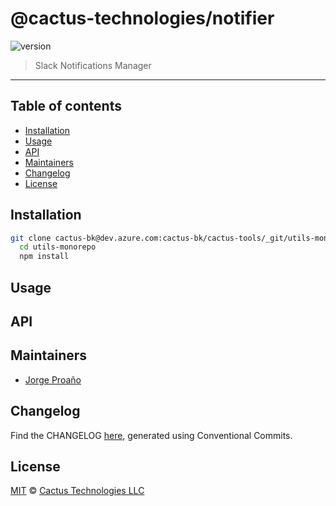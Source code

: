 # @cactus-technologies/notifier

![version](https://img.shields.io/badge/version-1.1.1-green.svg)

> Slack Notifications Manager

---

## Table of contents

-   [Installation](#installation)
-   [Usage](#usage)
-   [API](#api)
-   [Maintainers](#maintainers)
-   [Changelog](#changelog)
-   [License](#license)

## Installation

```sh
git clone cactus-bk@dev.azure.com:cactus-bk/cactus-tools/_git/utils-monorepo utils-monorepo
  cd utils-monorepo
  npm install
```

## Usage

## API

## Maintainers

-   [Jorge Proaño](mailto:jorge@hiddennodeproblem.com)

## Changelog

Find the CHANGELOG [here](CHANGELOG.md), generated using Conventional Commits.

## License

[MIT](LICENSE) © [Cactus Technologies LLC](http://www.cactus.is)
